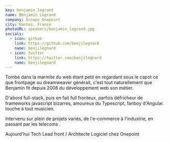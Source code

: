 ```yaml
---
key: benjamin_legrand
name: Benjamin Legrand
company: Groupe Onepoint
city: Nantes, France
photoURL: speakers/benjamin_legrand.jpg
socials:
  - icon: github
    link: https://github.com/benjilegnard
    name: benjilegnard
  - icon: twitter
    link: https://twitter.com/benjilegnard
    name: benjilegnard
---
```


Tombé dans la marmite du web étant petit en regardant sous le capot ce que frontpage ou dreamweaver générait, c'est tout naturellement que Benjamin fit depuis 2008 du développement web son métier.

D'abord full-stack, puis en fait full fronteux, parfois défricheur de frameworks javascript bizarres, amoureux du Typescript, fanboy d'Angular. touche à tout musicien.

Intervenu sur plein de projets variés, de l'e-commerce à l'industrie, en passant par les telecoms .

Aujourd'hui Tech Lead front / Architecte Logiciel chez Onepoint